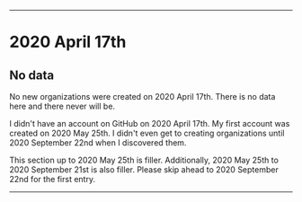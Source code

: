 
***

# 2020 April 17th

## No data

No new organizations were created on 2020 April 17th. There is no data here and there never will be.

I didn't have an account on GitHub on 2020 April 17th. My first account was created on 2020 May 25th. I didn't even get to creating organizations until 2020 September 22nd when I discovered them.

This section up to 2020 May 25th is filler. Additionally, 2020 May 25th to 2020 September 21st is also filler. Please skip ahead to 2020 September 22nd for the first entry.

***
